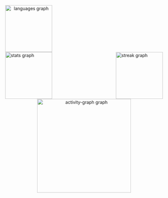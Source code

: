 <div align="center" style="display: flex; flex-wrap: wrap; gap: 10px;">
  <img src="https://github-readme-stats.vercel.app/api/top-langs?username=gabsfranca&locale=en&hide_title=false&layout=compact&card_width=320&langs_count=5&theme=dracula&hide_border=false&order=2" height="150" alt="languages graph" /> 
</div>

<!-- Container com display flex para alinhar esquerda e direita -->
<div style="display: flex; width: 100%; justify-content: space-between; gap: 5px;">
  <!-- Div esquerda (stats) -->
  <div style="display: flex; gap: 10px;">
    <img src="https://github-readme-stats.vercel.app/api?username=gabsfranca&hide_title=false&hide_rank=false&show_icons=true&include_all_commits=false&count_private=true&disable_animations=false&theme=dracula&locale=en&hide_border=false&order=1" height="150" alt="stats graph" /> 
  </div>
  
  <!-- Div direita (streak) -->
  <div style="display: flex; gap: 10px;">
    <img src="https://streak-stats.demolab.com?user=gabsfranca&locale=en&mode=daily&theme=dracula&hide_border=false&border_radius=5&order=3" height="150" alt="streak graph" /> 
  </div>
</div>

<div align="center">
  <img src="https://github-readme-activity-graph.vercel.app/graph?username=gabsfranca&radius=16&theme=react&area=true&order=5" height="300" alt="activity-graph graph" />
</div>
